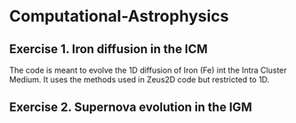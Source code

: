 # Computational-Astrophysics

## Exercise 1. Iron diffusion in the ICM
The code is meant to evolve the 1D diffusion of Iron (Fe) int the Intra Cluster Medium. It uses the methods used in Zeus2D code but restricted to 1D.

## Exercise 2. Supernova evolution in the IGM